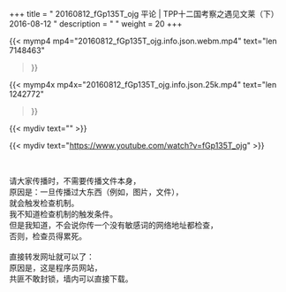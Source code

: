 +++
title = " 20160812_fGp135T_ojg 平论 | TPP十二国考察之遇见文莱（下） 2016-08-12 "
description = "  "
weight = 20
+++

{{< mymp4 mp4="20160812_fGp135T_ojg.info.json.webm.mp4" 
text="len 7148463"
>}}

{{< mymp4x  mp4x="20160812_fGp135T_ojg.info.json.25k.mp4"
text="len 1242772"
>}}


{{< mydiv text="" >}}
<br>

{{< mydiv text="https://www.youtube.com/watch?v=fGp135T_ojg" >}}


<br>

请大家传播时，不需要传播文件本身，<br>
原因是：一旦传播过大东西（例如，图片，文件），<br>
就会触发检查机制。<br>
我不知道检查机制的触发条件。<br>
但是我知道，不会说你传一个没有敏感词的网络地址都检查，<br>
否则，检查员得累死。<br><br>
直接转发网址就可以了：<br>
原因是，这是程序员网站，<br>
共匪不敢封锁，墙内可以直接下载。



